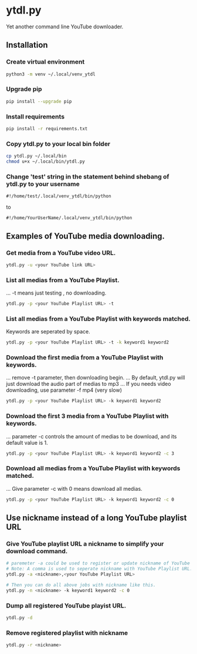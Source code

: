 # ytdl.py
Yet another command line YouTube downloader.

## Installation
### Create virtual environment
```bash
python3 -m venv ~/.local/venv_ytdl
```
### Upgrade pip
```bash
pip install --upgrade pip
```
### Install requirements
```bash
pip install -r requirements.txt
```
### Copy ytdl.py to your local bin folder
```bash
cp ytdl.py ~/.local/bin
chmod u+x ~/.local/bin/ytdl.py
```

### Change 'test' string in the statement behind shebang of ytdl.py to your username
```
#!/home/test/.local/venv_ytdl/bin/python
```
to
```
#!/home/YourUserName/.local/venv_ytdl/bin/python
```

## Examples of YouTube media downloading.
### Get media from a YouTube video URL.
```bash
ytdl.py -u <your YouTube link URL>
```
### List all medias from a YouTube Playlist.
... -t means just testing , no downloading.
```bash
ytdl.py -p <your YouTube Playlist URL> -t
```
### List all medias from a YouTube Playlist with keywords matched.
Keywords are seperated by space.
```bash
ytdl.py -p <your YouTube Playlist URL> -t -k keyword1 keyword2
```
### Download the first media from a YouTube Playlist with keywords.
... remove -t parameter, then downloading begin.
... By default, ytdl.py will just download the audio part of medias to mp3
... If you needs video downloading, use parameter -f mp4 (very slow)
```bash
ytdl.py -p <your YouTube Playlist URL> -k keyword1 keyword2
```
### Download the first 3 media from a YouTube Playlist with keywords.

... parameter -c controls the amount of medias to be download, and its default value is 1.
```bash
ytdl.py -p <your YouTube Playlist URL> -k keyword1 keyword2 -c 3
```

### Download all medias from a YouTube Playlist with keywords matched.

... Give parameter -c with 0 means download all medias.

```bash
ytdl.py -p <your YouTube Playlist URL> -k keyword1 keyword2 -c 0
```
## Use nickname instead of a long YouTube playlist URL
### Give YouTube playlist URL a nickname to simplify your download command.

```bash
# paremeter -a could be used to register or update nickname of YouTube Playlist
# Note: A comma is used to seperate nickname with YouTube Playlist URL.
ytdl.py -a <nickname>,<your YouTube Playlist URL>

# Then you can do all above jobs with nickname like this.
ytdl.py -n <nickname> -k keyword1 keyword2 -c 0
```
### Dump all registered YouTube playist URL.
```bash
ytdl.py -d
```

### Remove registered playlist with nickname
```bash
ytdl.py -r <nickname>
```
